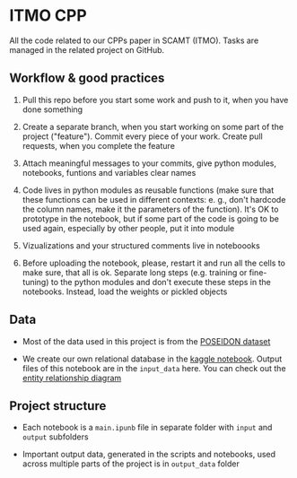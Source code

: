 # ITMO CPP

All the code related to our CPPs paper in SCAMT (ITMO). Tasks are managed in the related project on GitHub.

## Workflow & good practices

1) Pull this repo before you start some work and push to it, when you have done something

2) Create a separate branch, when you start working on some part of the project ("feature"). Commit every piece of your work. Create pull requests, when you complete the feature

3) Attach meaningful messages to your commits, give python modules, notebooks, funtions and variables clear names

4) Code lives in python modules as reusable functions (make sure that these functions can be used in different contexts: e. g., don't hardcode the column names, make it the parameters of the function). It's OK to prototype in the notebook, but if some part of the code is going to be used again, especially by other people, put it into module

5) Vizualizations and your structured comments live in noteboooks

6) Before uploading the notebook, please, restart it and run all the cells to make sure, that all is ok. Separate long steps (e.g. training or fine-tuning) to the python modules and don't execute these steps in the notebooks. Instead, load the weights or pickled objects

## Data

- Most of the data used in this project is from the [POSEIDON dataset](https://jcheminf.biomedcentral.com/articles/10.1186/s13321-024-00810-7)

- We create our own relational database in the [kaggle notebook](https://www.kaggle.com/code/dreamtim1/cpp-data-checked/output?scriptVersionId=220170053). Output files of this notebook are in the `input_data` here. You can check out the [entity relationship diagram](https://editor.ponyorm.com/user/timofeiryko/CPP/designer)

## Project structure

- Each notebook is a `main.ipunb` file in separate folder with `input` and `output` subfolders

- Important output data, generated in the scripts and notebooks, used across multiple parts of the project is in `output_data` folder